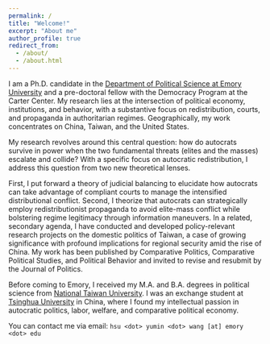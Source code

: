 ```yaml
---
permalink: /
title: "Welcome!"
excerpt: "About me"
author_profile: true
redirect_from: 
  - /about/
  - /about.html
---
```


I am a Ph.D. candidate in the [Department of Political Science at Emory University](http://polisci.emory.edu/home/) and a pre-doctoral fellow with the Democracy Program at the Carter Center. My research lies at the intersection of political economy, institutions, and behavior, with a substantive focus on redistribution, courts, and propaganda in authoritarian regimes. Geographically, my work concentrates on China, Taiwan, and the United States.

My research revolves around this central question: how do autocrats survive in power when the two fundamental threats (elites and the masses) escalate and collide? With a specific focus on autocratic redistribution, I address this question from two new theoretical lenses. 

First, I put forward a theory of judicial balancing to elucidate how autocrats can take advantage of compliant courts to manage the intensified distributional conflict. Second, I theorize that autocrats can strategically employ redistributionist propaganda to avoid elite-mass conflict while bolstering regime legitimacy through information maneuvers. In a related, secondary agenda, I have conducted and developed policy-relevant research projects on the domestic politics of Taiwan, a case of growing significance with profound implications for regional security amid the rise of China. My work has been published by Comparative Politics, Comparative Political Studies, and Political Behavior and invited to revise and resubmit by the Journal of Politics. 

Before coming to Emory, I received my M.A. and B.A. degrees in political science from [National Taiwan University](https://www.ntu.edu.tw/english/). I was an exchange student at [Tsinghua University](https://www.tsinghua.edu.cn/en/) in China, where I found my intellectual passion in autocratic politics, labor, welfare, and comparative political economy.

You can contact me via email: `hsu <dot> yumin <dot> wang [at] emory <dot> edu`
